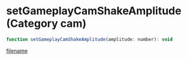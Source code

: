 # setGameplayCamShakeAmplitude (Category cam)

```js
function setGameplayCamShakeAmplitude(amplitude: number): void
```

[filename](setGameplayCamShakeAmplitude_m.md ':include')